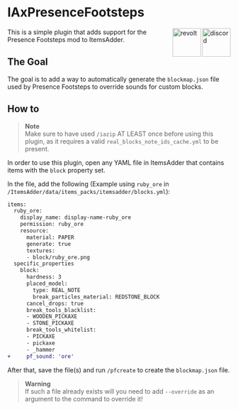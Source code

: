 # IAxPresenceFootsteps

<a href="https://discord.gg/6dazXp6" target="_blank">
  <img alt="discord" src="https://cdn.jsdelivr.net/npm/@intergrav/devins-badges@2/assets/minimal/social/discord-singular_vector.svg" height="64" align="right">
</a>
<a href="https://app.revolt.chat/invite/74TpERXA" target="_blank">
  <img alt="revolt" src="https://cdn.jsdelivr.net/npm/@intergrav/devins-badges@2/assets/minimal/social/revolt-singular_vector.svg" height="64" align="right">
</a>

This is a simple plugin that adds support for the Presence Footsteps mod to ItemsAdder.

## The Goal

The goal is to add a way to automatically generate the `blockmap.json` file used by Presence Footsteps to override sounds for custom blocks.

## How to

> **Note**  
> Make sure to have used `/iazip` AT LEAST once before using this plugin, as it requires a valid `real_blocks_note_ids_cache.yml` to be present.

In order to use this plugin, open any YAML file in ItemsAdder that contains items with the `block` property set.

In the file, add the following (Example using `ruby_ore` in `/ItemsAdder/data/items_packs/itemsadder/blocks.yml`):  
```diff
items:
  ruby_ore:
    display_name: display-name-ruby_ore
    permission: ruby_ore
    resource:
      material: PAPER
      generate: true
      textures:
      - block/ruby_ore.png
  specific_properties
    block:
      hardness: 3
      placed_model:
        type: REAL_NOTE
        break_particles_material: REDSTONE_BLOCK
      cancel_drops: true
      break_tools_blacklist:
      - WOODEN_PICKAXE
      - STONE_PICKAXE
      break_tools_whitelist:
      - PICKAXE
      - pickaxe
      - _hammer
+     pf_sound: 'ore'
```

After that, save the file(s) and run `/pfcreate` to create the `blockmap.json` file.  

> **Warning**  
> If such a file already exists will you need to add `--override` as an argument to the command to override it!
